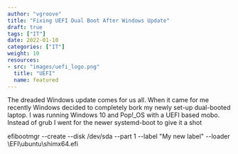 ```yaml
---
author: "vgroove"
title: "Fixing UEFI Dual Boot After Windows Update"
draft: true
tags: ["IT"]
date: 2022-01-10
categories: ["IT"]
weight: 10
resources:
- src: "images/uefi_logo.png"
  title: "UEFI"
  name: featured
---
```


The dreaded Windows update comes for us all. When it came for me recently Windows decided to completely bork my newly set-up dual-booted laptop. I was running Windows 10 and Pop!_OS with a UEFI based mobo. Instead of grub I went for the newer systemd-boot to give it a shot

efibootmgr --create --disk /dev/sda --part 1 --label "My new label" --loader \\EFI\\ubuntu\\shimx64.efi